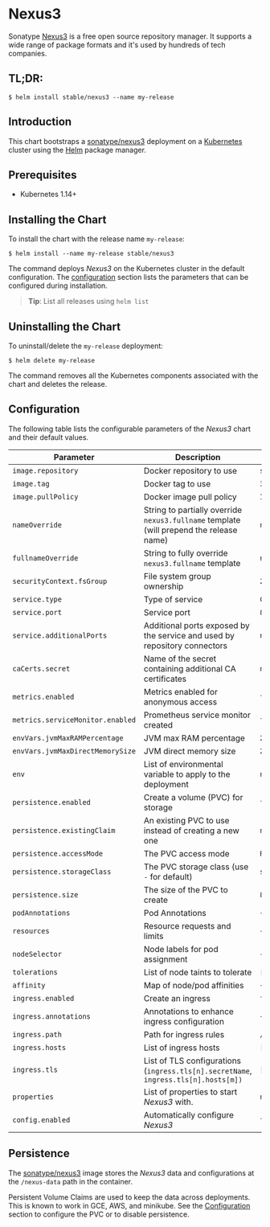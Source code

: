 # Nexus3

Sonatype [Nexus3](https://www.sonatype.com/nexus-repository-oss) is a free open source repository manager. It supports a wide range of package formats and it's used by hundreds of tech companies.

## TL;DR:

```console
$ helm install stable/nexus3 --name my-release
```

## Introduction

This chart bootstraps a [sonatype/nexus3](https://hub.docker.com/r/sonatype/nexus3/) deployment on a [Kubernetes](http://kubernetes.io) cluster using the [Helm](https://helm.sh) package manager.

## Prerequisites

- Kubernetes 1.14+

## Installing the Chart

To install the chart with the release name `my-release`:

```console
$ helm install --name my-release stable/nexus3
```

The command deploys _Nexus3_ on the Kubernetes cluster in the default configuration. The [configuration](#configuration) section lists the parameters that can be configured during installation.

> **Tip**: List all releases using `helm list`

## Uninstalling the Chart

To uninstall/delete the `my-release` deployment:

```console
$ helm delete my-release
```

The command removes all the Kubernetes components associated with the chart and deletes the release.

## Configuration

The following table lists the configurable parameters of the _Nexus3_ chart and their default values.

| Parameter                        | Description                                                                             | Default           |
| -------------------------------- | --------------------------------------------------------------------------------------- | ----------------- |
| `image.repository`               | Docker repository to use                                                                | `sonatype/nexus3` |
| `image.tag`                      | Docker tag to use                                                                       | `3.21.1`          |
| `image.pullPolicy`               | Docker image pull policy                                                                | `IfNotPresent`    |
| `nameOverride`                   | String to partially override `nexus3.fullname` template (will prepend the release name) | `nil`             |
| `fullnameOverride`               | String to fully override `nexus3.fullname` template                                     | `nil`             |
| `securityContext.fsGroup`        | File system group ownership                                                             | `200`             |
| `service.type`                   | Type of service                                                                         | `ClusterIP`       |
| `service.port`                   | Service port                                                                            | `8881`            |
| `service.additionalPorts`        | Additional ports exposed by the service and used by repository connectors               | `nil`             |
| `caCerts.secret`                 | Name of the secret containing additional CA certificates                                | `nil`             |
| `metrics.enabled`                | Metrics enabled for anonymous access                                                    | `false`           |
| `metrics.serviceMonitor.enabled` | Prometheus service monitor created                                                      | `false`           |
| `envVars.jvmMaxRAMPercentage`    | JVM max RAM percentage                                                                  | `25.0`            |
| `envVars.jvmMaxDirectMemorySize` | JVM direct memory size                                                                  | `2G`              |
| `env`                            | List of environmental variable to apply to the deployment                               | `nil`             |
| `persistence.enabled`            | Create a volume (PVC) for storage                                                       | `false`           |
| `persistence.existingClaim`      | An existing PVC to use instead of creating a new one                                    | `nil`             |
| `persistence.accessMode`         | The PVC access mode                                                                     | `ReadWriteOnce`   |
| `persistence.storageClass`       | The PVC storage class (use `-` for default)                                             | `standard`        |
| `persistence.size`               | The size of the PVC to create                                                           | `8Gi`             |
| `podAnnotations`                 | Pod Annotations                                                                         | `{}`              |
| `resources`                      | Resource requests and limits                                                            | `{}`              |
| `nodeSelector`                   | Node labels for pod assignment                                                          | `{}`              |
| `tolerations`                    | List of node taints to tolerate                                                         | `[]`              |
| `affinity`                       | Map of node/pod affinities                                                              | `{}`              |
| `ingress.enabled`                | Create an ingress                                                                       | `false`           |
| `ingress.annotations`            | Annotations to enhance ingress configuration                                            | `{}`              |
| `ingress.path`                   | Path for ingress rules                                                                  | `/`               |
| `ingress.hosts`                  | List of ingress hosts                                                                   | `[]`              |
| `ingress.tls`                    | List of TLS configurations (`ingress.tls[n].secretName`, `ingress.tls[n].hosts[m])`     | `[]`              |
| `properties`                     | List of properties to start _Nexus3_ with.                                              | `nil`             |
| `config.enabled`                 | Automatically configure _Nexus3_                                                        | `false`           |

## Persistence

The [sonatype/nexus3](https://hub.docker.com/r/sonatype/nexus3/) image stores the _Nexus3_ data and configurations at the `/nexus-data` path in the container.

Persistent Volume Claims are used to keep the data across deployments. This is known to work in GCE, AWS, and minikube.
See the [Configuration](#configuration) section to configure the PVC or to disable persistence.
